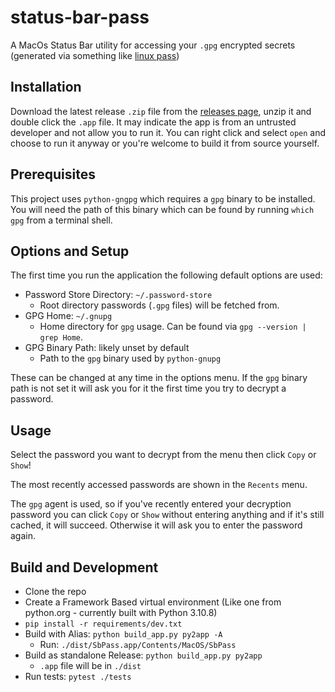 # status-bar-pass
A MacOs Status Bar utility for accessing your `.gpg` encrypted secrets (generated via something like [linux pass](https://formulae.brew.sh/formula/pass))

## Installation
Download the latest release `.zip` file from the [releases page](https://github.com/geoff-va/status-bar-pass/releases), unzip it and double click the `.app` file. It may indicate the app is from an untrusted developer and not allow you to run it. You can right click and select `open` and choose to run it anyway or you're welcome to build it from source yourself.

## Prerequisites
This project uses `python-gngpg` which requires a `gpg` binary to be installed. You will need the path of this binary which can be found by running `which gpg` from a terminal shell.

## Options and Setup
The first time you run the application the following default options are used:
- Password Store Directory: `~/.password-store`
    - Root directory passwords (`.gpg` files) will be fetched from.
- GPG Home: `~/.gnupg`
    - Home directory for `gpg` usage. Can be found via `gpg --version | grep Home`.
- GPG Binary Path: likely unset by default
    - Path to the `gpg` binary used by `python-gnupg`

These can be changed at any time in the options menu. If the `gpg` binary path is not set it will ask you for it the first time you try to decrypt a password.

## Usage
Select the password you want to decrypt from the menu then click `Copy` or `Show`!

The most recently accessed passwords are shown in the `Recents` menu.

The `gpg` agent is used, so if you've recently entered your decryption password you can click `Copy` or `Show` without entering anything and if it's still cached, it will succeed. Otherwise it will ask you to enter the password again.

## Build and Development
- Clone the repo
- Create a Framework Based virtual environment (Like one from python.org - currently built with Python 3.10.8)
- `pip install -r requirements/dev.txt`
- Build with Alias: `python build_app.py py2app -A`
    - Run: `./dist/SbPass.app/Contents/MacOS/SbPass`
- Build as standalone Release: `python build_app.py py2app`
    - `.app` file will be in `./dist`
- Run tests: `pytest ./tests`
